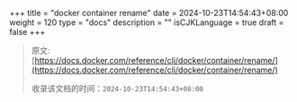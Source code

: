 +++
title = "docker container rename"
date = 2024-10-23T14:54:43+08:00
weight = 120
type = "docs"
description = ""
isCJKLanguage = true
draft = false
+++

> 原文: [https://docs.docker.com/reference/cli/docker/container/rename/](https://docs.docker.com/reference/cli/docker/container/rename/)
>
> 收录该文档的时间：`2024-10-23T14:54:43+08:00`
